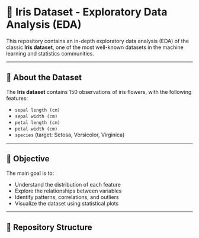 # 🌸 Iris Dataset - Exploratory Data Analysis (EDA)

This repository contains an in-depth exploratory data analysis (EDA) of the classic **Iris dataset**, one of the most well-known datasets in the machine learning and statistics communities.

---

## 📌 About the Dataset

The **Iris dataset** contains 150 observations of iris flowers, with the following features:

- `sepal length (cm)`
- `sepal width (cm)`
- `petal length (cm)`
- `petal width (cm)`
- `species` (target: Setosa, Versicolor, Virginica)

---

## 🎯 Objective

The main goal is to:
- Understand the distribution of each feature
- Explore the relationships between variables
- Identify patterns, correlations, and outliers
- Visualize the dataset using statistical plots

---

## 📂 Repository Structure

